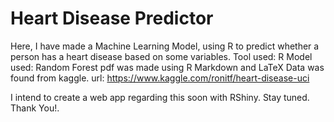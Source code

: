 # Heart Disease Predictor
 Here, I have made a Machine Learning Model, using R to predict whether a person has a heart disease based on some variables.
Tool used: R
Model used: Random Forest
pdf was made using R Markdown and LaTeX
Data was found from kaggle.
url: https://www.kaggle.com/ronitf/heart-disease-uci

I intend to create a web app regarding this soon with RShiny. Stay tuned.
Thank You!.
